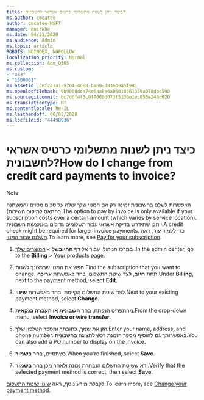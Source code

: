 ```yaml
---
title: כיצד ניתן לשנות מתשלומי כרטיס אשראי לחשבונית?
ms.author: cmcatee
author: cmcatee-MSFT
manager: mnirkhe
ms.date: 04/21/2020
ms.audience: Admin
ms.topic: article
ROBOTS: NOINDEX, NOFOLLOW
localization_priority: Normal
ms.collection: Adm_O365
ms.custom:
- "433"
- "1500001"
ms.assetid: c8f2a1a1-9704-4d08-ba60-d836b9a5f981
ms.openlocfilehash: 9b9008dca74e6aa8e6a05010361359a078dbd590
ms.sourcegitcommit: bc7d6f4f3c9f7060d073f5130e1ec856e248d020
ms.translationtype: MT
ms.contentlocale: he-IL
ms.lasthandoff: 06/02/2020
ms.locfileid: "44498936"
---
```

# <a name="how-do-i-change-from-credit-card-payments-to-invoice"></a><span data-ttu-id="2e0e5-102">כיצד ניתן לשנות מתשלומי כרטיס אשראי לחשבונית?</span><span class="sxs-lookup"><span data-stu-id="2e0e5-102">How do I change from credit card payments to invoice?</span></span>

> [!NOTE]
> <span data-ttu-id="2e0e5-103">האפשרות לשלם בחשבונית זמינה רק אם המנוי שלך עולה על סכום מסוים (המשתנה בהתאם למיקום השירות).</span><span class="sxs-lookup"><span data-stu-id="2e0e5-103">The option to pay by invoice is only available if your subscription costs over a certain amount (which varies by service location).</span></span> <span data-ttu-id="2e0e5-104">ייתכן שתידרש בדיקת אשראי עבור תשלומים גדולים באמצעות חשבונית.</span><span class="sxs-lookup"><span data-stu-id="2e0e5-104">A credit check might be required for larger invoice payments.</span></span> <span data-ttu-id="2e0e5-105">כדי ללמוד עוד, ראה [תשלום עבור המנוי](https://docs.microsoft.com/microsoft-365/commerce/billing-and-payments/pay-for-your-subscription).</span><span class="sxs-lookup"><span data-stu-id="2e0e5-105">To learn more, see [Pay for your subscription](https://docs.microsoft.com/microsoft-365/commerce/billing-and-payments/pay-for-your-subscription).</span></span>

1. <span data-ttu-id="2e0e5-106">במרכז הניהול, עבור אל דף **החיוב**של  >  [המוצרים שלך](https://go.microsoft.com/fwlink/p/?linkid=842054) .</span><span class="sxs-lookup"><span data-stu-id="2e0e5-106">In the admin center, go to the **Billing** > [Your products](https://go.microsoft.com/fwlink/p/?linkid=842054) page.</span></span>

2. <span data-ttu-id="2e0e5-107">חפש את המנוי שברצונך לשנות.</span><span class="sxs-lookup"><span data-stu-id="2e0e5-107">Find the subscription that you want to change.</span></span> <span data-ttu-id="2e0e5-108">תחת **חיוב**, לצד שיטת התשלום, בחר באפשרות **עריכה**.</span><span class="sxs-lookup"><span data-stu-id="2e0e5-108">Under **Billing**, next to the payment method, select **Edit**.</span></span>

3. <span data-ttu-id="2e0e5-109">לצד שיטת התשלום הקיימת, בחר באפשרות **שינוי**.</span><span class="sxs-lookup"><span data-stu-id="2e0e5-109">Next to your existing payment method, select **Change**.</span></span>

4. <span data-ttu-id="2e0e5-110">מהתפריט הנפתח, בחר **חשבונית או העברה בנקאית**.</span><span class="sxs-lookup"><span data-stu-id="2e0e5-110">From the drop-down menu, select **Invoice or wire transfer**.</span></span>

5. <span data-ttu-id="2e0e5-111">הזן את שמך, כתובתך ומספר הטלפון שלך.</span><span class="sxs-lookup"><span data-stu-id="2e0e5-111">Enter your name, address, and phone number.</span></span> <span data-ttu-id="2e0e5-112">באפשרותך גם להוסיף מספר הזמנת רכש לתצוגה בחשבונית.</span><span class="sxs-lookup"><span data-stu-id="2e0e5-112">You can also add a PO number to display on the invoice.</span></span>

6. <span data-ttu-id="2e0e5-113">כשתסיים, בחר **בשמור**.</span><span class="sxs-lookup"><span data-stu-id="2e0e5-113">When you're finished, select **Save**.</span></span>

7. <span data-ttu-id="2e0e5-114">ודא ששיטת התשלום הנבחרת נכונה ולאחר מכן בחר **בשמור**.</span><span class="sxs-lookup"><span data-stu-id="2e0e5-114">Verify that the selected payment method is correct, then select **Save**.</span></span>

<span data-ttu-id="2e0e5-115">לקבלת מידע נוסף, ראה [שינוי שיטת התשלום](https://docs.microsoft.com/microsoft-365/commerce/billing-and-payments/change-payment-method).</span><span class="sxs-lookup"><span data-stu-id="2e0e5-115">To learn more, see [Change your payment method](https://docs.microsoft.com/microsoft-365/commerce/billing-and-payments/change-payment-method).</span></span>
